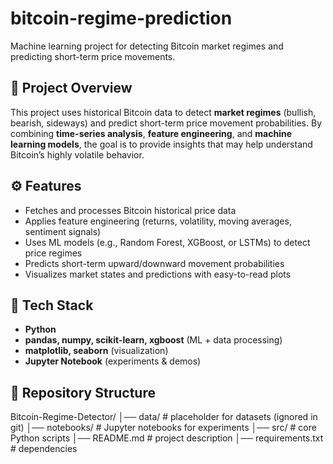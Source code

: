 # bitcoin-regime-prediction
Machine learning project for detecting Bitcoin market regimes and predicting short-term price movements.

## 📌 Project Overview  
This project uses historical Bitcoin data to detect **market regimes** (bullish, bearish, sideways) and predict short-term price movement probabilities. By combining **time-series analysis**, **feature engineering**, and **machine learning models**, the goal is to provide insights that may help understand Bitcoin’s highly volatile behavior.  

## ⚙️ Features  
- Fetches and processes Bitcoin historical price data  
- Applies feature engineering (returns, volatility, moving averages, sentiment signals)  
- Uses ML models (e.g., Random Forest, XGBoost, or LSTMs) to detect price regimes  
- Predicts short-term upward/downward movement probabilities  
- Visualizes market states and predictions with easy-to-read plots  

## 🚀 Tech Stack  
- **Python**  
- **pandas, numpy, scikit-learn, xgboost** (ML + data processing)  
- **matplotlib, seaborn** (visualization)  
- **Jupyter Notebook** (experiments & demos)  

## 📂 Repository Structure  
Bitcoin-Regime-Detector/
│── data/ # placeholder for datasets (ignored in git)
│── notebooks/ # Jupyter notebooks for experiments
│── src/ # core Python scripts
│── README.md # project description
│── requirements.txt # dependencies

